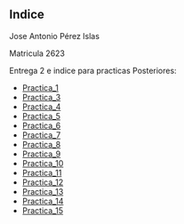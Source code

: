 ## Indice
Jose Antonio Pérez Islas

Matricula 2623

Entrega 2 e indice para practicas Posteriores:
- [Practica_1](/Proyecto_1/Script/Antonio_Perez.md)
- [Practica_3](https://github.com/Antonio1886/Practica_3.3_Lenguaje_Inter.git)
- [Practica_4](/Practica_4/practica-5.md)
- [Practica_5](/Practica_5/)
- [Practica_6](/Practica_6/)
- [Practica_7](/Practica_7/)
- [Practica_8](/Practica_8/)
- [Practica_9](/Practica_9/)
- [Practica_10](/Practica_10/)
- [Practica_11](/Practica_11/)
- [Practica_12](/Practica_12/)
- [Practica_13](/Practica_13/)
- [Practica_14](/Practica_14/)
- [Practica_15](/Practica_15/)